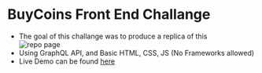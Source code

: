 # BuyCoins Front End Challange

- The goal of this challange was to produce a replica of this <br>
![repo page](https://res.cloudinary.com/bitkoin/image/upload/v1605131940/frontend_dev_example.png) 
- Using GraphQL API, and Basic HTML, CSS, JS (No Frameworks allowed)
- Live Demo can be found [here](https://still-river-91090.herokuapp.com/)